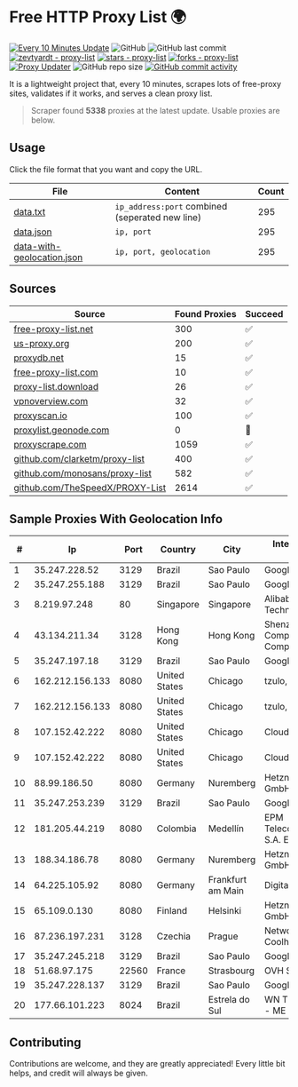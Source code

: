
# Free HTTP Proxy List 🌍

[![Every 10 Minutes Update](https://github.com/mertguvencli/http-proxy-list/actions/workflows/main.yml/badge.svg?branch=main)](https://github.com/mertguvencli/http-proxy-list/actions/workflows/main.yml)
![GitHub](https://img.shields.io/github/license/mertguvencli/http-proxy-list)
![GitHub last commit](https://img.shields.io/github/last-commit/mertguvencli/http-proxy-list)
[![zevtyardt - proxy-list](https://img.shields.io/static/v1?label=zevtyardt&message=proxy-list&color=blue&logo=github)](https://github.com/zevtyardt/proxy-list "Go to GitHub repo")
[![stars - proxy-list](https://img.shields.io/github/stars/zevtyardt/proxy-list?style=social)](https://github.com/zevtyardt/proxy-list)
[![forks - proxy-list](https://img.shields.io/github/forks/zevtyardt/proxy-list?style=social)](https://github.com/zevtyardt/proxy-list)
[![Proxy Updater](https://github.com/zevtyardt/proxy-list/workflows/Proxy%20Updater/badge.svg)](https://github.com/zevtyardt/proxy-list/actions?query=workflow:"Proxy+Updater")
![GitHub repo size](https://img.shields.io/github/repo-size/zevtyardt/proxy-list)
[![GitHub commit activity](https://img.shields.io/github/commit-activity/m/zevtyardt/proxy-list?logo=commits)](https://github.com/zevtyardt/proxy-list/commits/main)

It is a lightweight project that, every 10 minutes, scrapes lots of free-proxy sites, validates if it works, and serves a clean proxy list.

> Scraper found **5338** proxies at the latest update. Usable proxies are below.

## Usage

Click the file format that you want and copy the URL.

|File|Content|Count|
|----|-------|-----|
|[data.txt](https://raw.githubusercontent.com/mertguvencli/http-proxy-list/main/proxy-list/data.txt)|`ip_address:port` combined (seperated new line)|295|
|[data.json](https://raw.githubusercontent.com/mertguvencli/http-proxy-list/main/proxy-list/data.json)|`ip, port`|295|
|[data-with-geolocation.json](https://raw.githubusercontent.com/mertguvencli/http-proxy-list/main/proxy-list/data-with-geolocation.json)|`ip, port, geolocation`|295|

## Sources

|Source|Found Proxies|Succeed|
|------|-------------|-------|
|[free-proxy-list.net](https://free-proxy-list.net)|300|✅|
|[us-proxy.org](https://www.us-proxy.org)|200|✅|
|[proxydb.net](http://proxydb.net)|15|✅|
|[free-proxy-list.com](https://free-proxy-list.com/?page=&port=&type%5B%5D=http&type%5B%5D=https&up_time=0&search=Search)|10|✅|
|[proxy-list.download](https://www.proxy-list.download/HTTP)|26|✅|
|[vpnoverview.com](https://vpnoverview.com/privacy/anonymous-browsing/free-proxy-servers)|32|✅|
|[proxyscan.io](https://www.proxyscan.io)|100|✅|
|[proxylist.geonode.com](https://proxylist.geonode.com/api/proxy-list?limit=300&page=1&sort_by=lastChecked&sort_type=desc&protocols=http,https)|0|🚫|
|[proxyscrape.com](https://api.proxyscrape.com/v2/?request=displayproxies&protocol=http&timeout=10000&country=all&ssl=all&anonymity=all)|1059|✅|
|[github.com/clarketm/proxy-list](https://raw.githubusercontent.com/clarketm/proxy-list/master/proxy-list-raw.txt)|400|✅|
|[github.com/monosans/proxy-list](https://raw.githubusercontent.com/monosans/proxy-list/main/proxies/http.txt)|582|✅|
|[github.com/TheSpeedX/PROXY-List](https://raw.githubusercontent.com/TheSpeedX/PROXY-List/master/http.txt)|2614|✅|


## Sample Proxies With Geolocation Info

|#|Ip|Port|Country|City|Internet Service Provider|
|-|--|----|-------|----|-------------------------|
|1|35.247.228.52|3129|Brazil|Sao Paulo|Google LLC|
|2|35.247.255.188|3129|Brazil|Sao Paulo|Google LLC|
|3|8.219.97.248|80|Singapore|Singapore|Alibaba (US) Technology Co., Ltd.|
|4|43.134.211.34|3128|Hong Kong|Hong Kong|Shenzhen Tencent Computer Systems Company Limited|
|5|35.247.197.18|3129|Brazil|Sao Paulo|Google LLC|
|6|162.212.156.133|8080|United States|Chicago|tzulo, inc.|
|7|162.212.156.133|8080|United States|Chicago|tzulo, inc.|
|8|107.152.42.222|8080|United States|Chicago|Cloudfanatic.NET|
|9|107.152.42.222|8080|United States|Chicago|Cloudfanatic.NET|
|10|88.99.186.50|8080|Germany|Nuremberg|Hetzner Online GmbH|
|11|35.247.253.239|3129|Brazil|Sao Paulo|Google LLC|
|12|181.205.44.219|8080|Colombia|Medellín|EPM Telecomunicaciones S.A. E.S.P.|
|13|188.34.186.78|8080|Germany|Nuremberg|Hetzner Online GmbH|
|14|64.225.105.92|8080|Germany|Frankfurt am Main|DigitalOcean, LLC|
|15|65.109.0.130|8080|Finland|Helsinki|Hetzner Online GmbH|
|16|87.236.197.231|3128|Czechia|Prague|Network of Coolhousing|
|17|35.247.245.218|3129|Brazil|Sao Paulo|Google LLC|
|18|51.68.97.175|22560|France|Strasbourg|OVH SAS|
|19|35.247.228.137|3129|Brazil|Sao Paulo|Google LLC|
|20|177.66.101.223|8024|Brazil|Estrela do Sul|WN TELECOM LTDA - ME|



## Contributing

Contributions are welcome, and they are greatly appreciated! Every
little bit helps, and credit will always be given.

